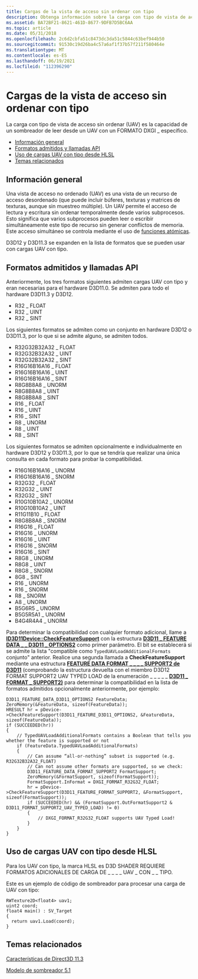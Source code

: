 ```yaml
---
title: Cargas de la vista de acceso sin ordenar con tipo
description: Obtenga información sobre la carga con tipo de vista de acceso desordenado (UAV) en Direct3D 11. La carga con tipo UAV es la capacidad de un sombreador de leer desde un UAV con una DXGI_FORMAT.
ms.assetid: BA72BF21-8621-461D-8677-9DFB7D5BC6AA
ms.topic: article
ms.date: 05/31/2018
ms.openlocfilehash: 2c6d2cbfa51c8473dc3da51c5844c63bef944b50
ms.sourcegitcommit: 91530c19d26ba4c57a6af1f37b57f211f580464e
ms.translationtype: MT
ms.contentlocale: es-ES
ms.lasthandoff: 06/19/2021
ms.locfileid: "112396290"
---
```

# <a name="typed-unordered-access-view-loads"></a>Cargas de la vista de acceso sin ordenar con tipo

La carga con tipo de vista de acceso sin ordenar (UAV) es la capacidad de un sombreador de leer desde un UAV con un FORMATO DXGI \_ específico.

-   [Información general](#overview)
-   [Formatos admitidos y llamadas API](#supported-formats-and-api-calls)
-   [Uso de cargas UAV con tipo desde HLSL](#using-typed-uav-loads-from-hlsl)
-   [Temas relacionados](#related-topics)

## <a name="overview"></a>Información general

Una vista de acceso no ordenado (UAV) es una vista de un recurso de acceso desordenado (que puede incluir búferes, texturas y matrices de texturas, aunque sin muestreo múltiple). Un UAV permite el acceso de lectura y escritura sin ordenar temporalmente desde varios subprocesos. Esto significa que varios subprocesos pueden leer o escribir simultáneamente este tipo de recurso sin generar conflictos de memoria. Este acceso simultáneo se controla mediante el uso de [funciones atómicas](/windows/desktop/direct3d11/direct3d-11-advanced-stages-cs-atomic-functions).

D3D12 y D3D11.3 se expanden en la lista de formatos que se pueden usar con cargas UAV con tipo.

## <a name="supported-formats-and-api-calls"></a>Formatos admitidos y llamadas API

Anteriormente, los tres formatos siguientes admiten cargas UAV con tipo y eran necesarias para el hardware D3D11.0. Se admiten para todo el hardware D3D11.3 y D3D12.

-   R32 \_ FLOAT
-   R32 \_ UINT
-   R32 \_ SINT

Los siguientes formatos se admiten como un conjunto en hardware D3D12 o D3D11.3, por lo que si se admite alguno, se admiten todos.

-   R32G32B32A32 \_ FLOAT
-   R32G32B32A32 \_ UINT
-   R32G32B32A32 \_ SINT
-   R16G16B16A16 \_ FLOAT
-   R16G16B16A16 \_ UINT
-   R16G16B16A16 \_ SINT
-   R8G8B8A8 \_ UNORM
-   R8G8B8A8 \_ UINT
-   R8G8B8A8 \_ SINT
-   R16 \_ FLOAT
-   R16 \_ UINT
-   R16 \_ SINT
-   R8 \_ UNORM
-   R8 \_ UINT
-   R8 \_ SINT

Los siguientes formatos se admiten opcionalmente e individualmente en hardware D3D12 y D3D11.3, por lo que se tendría que realizar una única consulta en cada formato para probar la compatibilidad.

-   R16G16B16A16 \_ UNORM
-   R16G16B16A16 \_ SNORM
-   R32G32 \_ FLOAT
-   R32G32 \_ UINT
-   R32G32 \_ SINT
-   R10G10B10A2 \_ UNORM
-   R10G10B10A2 \_ UINT
-   R11G11B10 \_ FLOAT
-   R8G8B8A8 \_ SNORM
-   R16G16 \_ FLOAT
-   R16G16 \_ UNORM
-   R16G16 \_ UINT
-   R16G16 \_ SNORM
-   R16G16 \_ SINT
-   R8G8 \_ UNORM
-   R8G8 \_ UINT
-   R8G8 \_ SNORM
-   8G8 \_ SINT
-   R16 \_ UNORM
-   R16 \_ SNORM
-   R8 \_ SNORM
-   A8 \_ UNORM
-   B5G6R5 \_ UNORM
-   B5G5R5A1 \_ UNORM
-   B4G4R4A4 \_ UNORM

Para determinar la compatibilidad con cualquier formato adicional, llame a [**ID3D11Device::CheckFeatureSupport**](/windows/desktop/api/D3D11/nf-d3d11-id3d11device-checkfeaturesupport) con la estructura [**D3D11 \_ FEATURE DATA \_ \_ D3D11 \_ OPTIONS2**](/windows/desktop/api/D3D11/ns-d3d11-d3d11_feature_data_d3d11_options2) como primer parámetro. El bit se establecerá si se admite la lista "compatible como `TypedUAVLoadAdditionalFormats` conjunto" anterior. Realice una segunda llamada a **CheckFeatureSupport** mediante una estructura [**FEATURE DATA FORMAT \_ \_ \_ \_ SUPPORT2 de D3D11**](/windows/desktop/api/D3D11/ns-d3d11-d3d11_feature_data_format_support2) (comprobando la estructura devuelta con el miembro D3D12 FORMAT SUPPORT2 UAV TYPED LOAD de la enumeración \_ \_ \_ \_ \_ [**D3D11 \_ FORMAT \_ SUPPORT2)**](/windows/desktop/api/D3D11/ne-d3d11-d3d11_format_support2) para determinar la compatibilidad en la lista de formatos admitidos opcionalmente anteriormente, por ejemplo:

``` syntax
D3D11_FEATURE_DATA_D3D11_OPTIONS2 FeatureData;
ZeroMemory(&FeatureData, sizeof(FeatureData));
HRESULT hr = pDevice->CheckFeatureSupport(D3D11_FEATURE_D3D11_OPTIONS2, &FeatureData, sizeof(FeatureData));
if (SUCCEEDED(hr))
{
    // TypedUAVLoadAdditionalFormats contains a Boolean that tells you whether the feature is supported or not
    if (FeatureData.TypedUAVLoadAdditionalFormats)
    {
        // Can assume “all-or-nothing” subset is supported (e.g. R32G32B32A32_FLOAT)
        // Can not assume other formats are supported, so we check:
        D3D11_FEATURE_DATA_FORMAT_SUPPORT2 FormatSupport;
        ZeroMemory(&FormatSupport, sizeof(FormatSupport));
        FormatSupport.InFormat = DXGI_FORMAT_R32G32_FLOAT;
        hr = pDevice->CheckFeatureSupport(D3D11_FEATURE_FORMAT_SUPPORT2, &FormatSupport, sizeof(FormatSupport));
        if (SUCCEEDED(hr) && (FormatSupport.OutFormatSupport2 & D3D11_FORMAT_SUPPORT2_UAV_TYPED_LOAD) != 0)
        {
            // DXGI_FORMAT_R32G32_FLOAT supports UAV Typed Load!
        }
    }
}
```

## <a name="using-typed-uav-loads-from-hlsl"></a>Uso de cargas UAV con tipo desde HLSL

Para los UAV con tipo, la marca HLSL es D3D SHADER REQUIERE FORMATOS ADICIONALES DE CARGA DE \_ \_ \_ \_ UAV \_ CON \_ \_ TIPO.

Este es un ejemplo de código de sombreador para procesar una carga de UAV con tipo:

``` syntax
RWTexture2D<float4> uav1;
uint2 coord;
float4 main() : SV_Target
{
  return uav1.Load(coord);
}
```

## <a name="related-topics"></a>Temas relacionados

<dl> <dt>

[Características de Direct3D 11.3](direct3d-11-3-features.md)
</dt> <dt>

[Modelo de sombreador 5.1](/windows/desktop/direct3dhlsl/shader-model-5-1)
</dt> </dl>

 

 